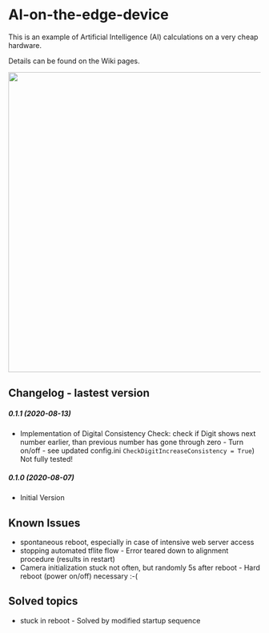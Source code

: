 # AI-on-the-edge-device

This is an example of Artificial Intelligence (AI) calculations on a very cheap hardware.

Details can be found on the Wiki pages.

<img src="https://raw.githubusercontent.com/jomjol/AI-on-the-edge-device/master/images/index.png" width="600"> 


## Changelog - lastest version

##### 0.1.1 (2020-08-13)

* Implementation of Digital Consistency Check: check if Digit shows next number earlier, than previous number has gone through zero - Turn on/off - see updated config.ini `CheckDigitIncreaseConsistency = True`)
  Not fully tested!

##### 0.1.0 (2020-08-07)

* Initial Version



## Known Issues

* spontaneous reboot, especially in case of intensive web server access
* stopping automated tflite flow - Error teared down to alignment procedure (results in restart)
* Camera initialization stuck not often, but randomly 5s after reboot - Hard reboot (power on/off) necessary :-(



## Solved topics

* stuck in reboot - Solved by modified startup sequence